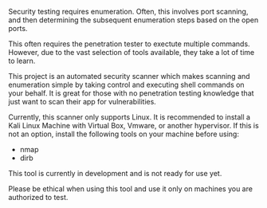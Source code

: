 Security testing requires enumeration. Often, this involves port scanning, and then determining the subsequent enumeration steps based on the open ports.

This often requires the penetration tester to exectute multiple commands. However, due to the vast selection of tools available, they take a lot of time to learn.

This project is an automated security scanner which makes scanning and enumeration simple by taking control and executing shell commands on your behalf. It is great
for those with no penetration testing knowledge that just want to scan their app for vulnerabilities.

Currently, this scanner only supports Linux. It is recommended to install a Kali Linux Machine with Virtual Box, Vmware, or another hypervisor. If this is not an option, install the following tools on your machine before using:
 - nmap
 - dirb

This tool is currently in development and is not ready for use yet.

Please be ethical when using this tool and use it only on machines you are authorized to test.
